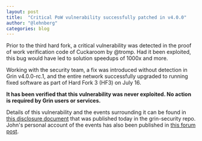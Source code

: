 ```yaml
---
layout: post
title:  "Critical PoW vulnerability successfully patched in v4.0.0"
author: "@lehnberg"
categories: blog
---
```


Prior to the third hard fork, a critical vulnerability was detected in the proof of work verification code of Cuckaroom by @tromp. Had it been exploited, this bug would have led to solution speedups of 1000x and more.

Working with the security team, a fix was introduced without detection in Grin v4.0.0-rc.1, and the entire network successfully upgraded to running fixed software as part of Hard Fork 3 (HF3) on July 16.

**It has been verified that this vulnerability was never exploited. No action is required by Grin users or services.**

Details of this vulnerability and the events surrounding it can be found in [this disclosure document](https://github.com/mimblewimble/grin-security/blob/master/CVEs/CVE-2020-15899.md) that was published today in the grin-security repo. John's personal account of the events has also been published in [this forum post](https://forum.grin.mw/t/critical-pow-vulnerability-closed-the-accidental-birth-of-a-new-pow/7590).